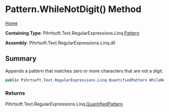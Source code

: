 # Pattern\.WhileNotDigit\(\) Method

[Home](../../../../../../README.md)

**Containing Type**: Pihrtsoft\.Text\.RegularExpressions\.Linq\.[Pattern](../README.md)

**Assembly**: Pihrtsoft\.Text\.RegularExpressions\.Linq\.dll

## Summary

Appends a pattern that matches zero or more characters that are not a digit\.

```csharp
public Pihrtsoft.Text.RegularExpressions.Linq.QuantifiedPattern WhileNotDigit()
```

### Returns

Pihrtsoft\.Text\.RegularExpressions\.Linq\.[QuantifiedPattern](../../QuantifiedPattern/README.md)

